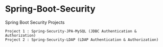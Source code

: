 # Spring-Boot-Security
 Spring Boot Security Projects
 
	Project 1 : Spring-Security-JPA-MySQL (JDBC Authentication & Authorization)																									
	Project 2 : Spring-Security-LDAP (LDAP Authentication & Authorization)

